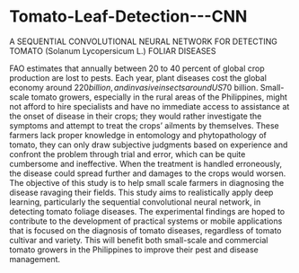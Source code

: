 # Tomato-Leaf-Detection---CNN
A SEQUENTIAL CONVOLUTIONAL NEURAL NETWORK FOR DETECTING TOMATO (Solanum Lycopersicum L.) FOLIAR DISEASES

FAO estimates that annually between 20 to 40 percent of global crop production are lost to pests. Each year, plant diseases cost the global economy around $220 billion, and invasive insects around US$70 billion. Small-scale tomato growers, especially in the rural areas of the Philippines, might not afford to hire specialists and have no immediate access to assistance at the onset of disease in their crops; they would rather investigate the symptoms and attempt to treat the crops’ ailments by themselves. These farmers lack proper knowledge in entomology and phytopathology of tomato, they can only draw subjective judgments based on experience and confront the problem through trial and error, which can be quite cumbersome and ineffective. When the treatment is handled erroneously, the disease could spread further and damages to the crops would worsen. The objective of this study is to help small scale farmers in diagnosing the disease ravaging their fields. This study aims to realistically apply deep learning, particularly the sequential convolutional neural network, in detecting tomato foliage diseases. The experimental findings are hoped to contribute to the development of practical systems or mobile applications that is focused on the diagnosis of tomato diseases, regardless of tomato cultivar and variety. This will benefit both small-scale and commercial tomato growers in the Philippines to improve their pest and disease management.

